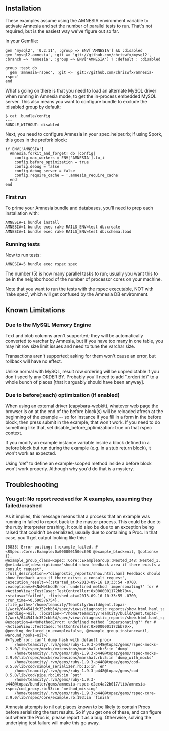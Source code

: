 ## Installation

These examples assume using the AMNESIA environment variable to activate Amnesia and set the number of parallel tests to run. That's not required, but is the easiest way we've figure out so far.

In your Gemfile:

    gem 'mysql2', '0.2.11', :group => ENV['AMNESIA'] && :disabled
    gem 'mysql2-amnesia', :git => 'git://github.com/chriswfx/mysql2', :branch => 'amnesia', :group => ENV['AMNESIA'] ? :default : :disabled
    
    group :test do
      gem 'amnesia-rspec', :git => 'git://github.com/chriswfx/amnesia-rspec'
    end

What's going on there is that you need to load an alternate MySQL driver when running in Amnesia mode, to get the in-process embedded MySQL server. This also means you want to configure bundle to exclude the :disabled group by default:

    $ cat .bundle/config 
    ---
    BUNDLE_WITHOUT: disabled

Next, you need to configure Amnesia in your spec_helper.rb; if using Spork, this goes in the prefork block:

    if ENV['AMNESIA']
      Amnesia.forkit_and_forget! do |config|
        config.max_workers = ENV['AMNESIA'].to_i
        config.before_optimization = true
        config.debug = false
        config.debug_server = false
        config.require_cache = '.amnesia_require_cache'
      end
    end

### First run

To prime your Amnesia bundle and databases, you'll need to prep each installation with:

    AMNESIA=1 bundle install
    AMNESIA=1 bundle exec rake RAILS_ENV=test db:create
    AMNESIA=1 bundle exec rake RAILS_ENV=test db:schema:load

### Running tests

Now to run tests:

    AMNESIA=5 bundle exec rspec spec

The number (5) is how many parallel tasks to run; usually you want this to be in the neighborhood of the number of processor cores on your machine.

Note that you want to run the tests with the rspec executable, NOT with 'rake spec', which will get confused by the Amnesia DB environment.

## Known Limitations

### Due to the MySQL Memory Engine

Text and blob columns aren't supported; they will be automatically converted to varchar by Amnesia, but if you have too many in one table, you may hit row size limit issues and need to tune the varchar size.

Transactions aren't supported; asking for them won't cause an error, but rollback will have no effect.

Unlike normal with MySQL, result row ordering will be unpredictable if you don't specify any ORDER BY. Probably you'll need to add ".order(:id)" to a whole bunch of places [that it arguably should have been anyway].

### Due to before(:each) optimization (if enabled)

When using an external driver (capybara-webkit), whatever web page the browser is on at the end of the before block(s) will be reloaded afresh at the beginning of the example -- so for instance if you fill in a form in the before block, then press submit in the example, that won't work. If you need to do something like that, set disable_before_optimization: true on that rspec context. 

If you modify an example instance variable inside a block defined in a before block but run during the example (e.g. in a stub return block), it won't work as expected.

Using 'def' to define an example-scoped method inside a before block won't work properly. Although why you'd do that is a mystery.

## Troubleshooting

### You get: No report received for X examples, assuming they failed/crashed

As it implies, this message means that a process that an example was running in failed to report back to the master process. This could be due to the ruby interpreter crashing. It could also be due to an exception being raised that couldn't be serialized, usually due to containing a Proc. In that case, you'll get output looking like this:

    [5835] Error putting: [:example_failed, #<RSpec::Core::Example:0x000000150ec698 @example_block=nil, @options={}, @example_group_class=RSpec::Core::ExampleGroup::Nested_348::Nested_1, @metadata={:description=>"should show feedback area if there exists a consult request", :full_description=>"diagnostic_reports/show.html.haml Feedback should show feedback area if there exists a consult request", :execution_result=>{:started_at=>2013-09-16 10:33:54 -0700, :exception=>#<NoMethodError: undefined method `impersonating?' for #<ActionView::TestCase::TestController:0x0000001172bb70>>, :status=>"failed", :finished_at=>2013-09-16 10:33:55 -0700, :run_time=>0.590576754}, :file_path=>"/home/teamcity/TeamCity/buildAgent.topaz-1/work/644541dc352cbb54/spec/views/diagnostic_reports/show.html.haml_spec.rb", :pending=>nil, :location=>"/home/teamcity/TeamCity/buildAgent.topaz-1/work/644541dc352cbb54/spec/views/diagnostic_reports/show.html.haml_spec.rb:42"}, @exception=#<NoMethodError: undefined method `impersonating?' for #<ActionView::TestCase::TestController:0x0000001172bb70>>, @pending_declared_in_example=false, @example_group_instance=nil, @around_hooks=nil>]
    #<TypeError: can't dump hash with default proc>
    	/home/teamcity/.rvm/gems/ruby-1.9.3-p448@topaz/gems/rspec-mocks-2.9.0/lib/rspec/mocks/extensions/marshal.rb:5:in `dump'
    	/home/teamcity/.rvm/gems/ruby-1.9.3-p448@topaz/gems/rspec-mocks-2.9.0/lib/rspec/mocks/extensions/marshal.rb:5:in `dump_with_mocks'
    	/home/teamcity/.rvm/gems/ruby-1.9.3-p448@topaz/gems/cod-0.5.0/lib/cod/simple_serializer.rb:15:in `en'
    	/home/teamcity/.rvm/gems/ruby-1.9.3-p448@topaz/gems/cod-0.5.0/lib/cod/pipe.rb:109:in `put'
    	/home/teamcity/.rvm/gems/ruby-1.9.3-p448@topaz/bundler/gems/amnesia-rspec-e2ec4a22b017/lib/amnesia-rspec/cod_proxy.rb:53:in `method_missing'
    	/home/teamcity/.rvm/gems/ruby-1.9.3-p448@topaz/gems/rspec-core-2.9.0/lib/rspec/core/example.rb:193:in `finish'

Amnesia attempts to nil out places known to be likely to contain Procs before serializing the test results. So if you get one of these, and can figure out where the Proc is, please report it as a bug. Otherwise, solving the underlying test failure will make this go away.

